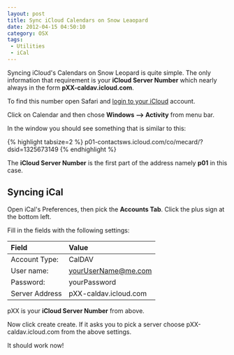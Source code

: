 ```yaml
---
layout: post
title: Sync iCloud Calendars on Snow Leaopard
date: 2012-04-15 04:50:10
category: OSX
tags:
 - Utilities
 - iCal
---
```


Syncing iCloud's Calendars on Snow Leopard is quite simple. The only information that requirement is your **iCloud Server Number** which nearly always in the form **pXX-caldav.icloud.com**.

To find this number open Safari and [login to your iCloud](http://icloud.com/) account. 

Click on Calendar and then chose **Windows —> Activity** from menu bar.

In the window you should see something that is similar to this:

{% highlight tabsize=2 %}
p01-contactsws.icloud.com/co/mecard/?dsid=1325673149
{% endhighlight %}

The **iCloud Server Number** is the first part of the address namely **p01** in this case.


Syncing iCal
------------

Open iCal's Preferences, then pick the **Accounts Tab**. Click the plus sign at the bottom left. 

Fill in the fields with the following settings:

|Field|Value
|:-------|:---|
|Account Type:  | CalDAV
|User name:     | yourUserName@me.com
|Password:      | yourPassword
|Server Address | pXX-caldav.icloud.com

pXX is your **iCloud Server Number** from above.

Now click create create. If it asks you to pick a server choose pXX-caldav.icloud.com  from the above settings.

It should work now!
